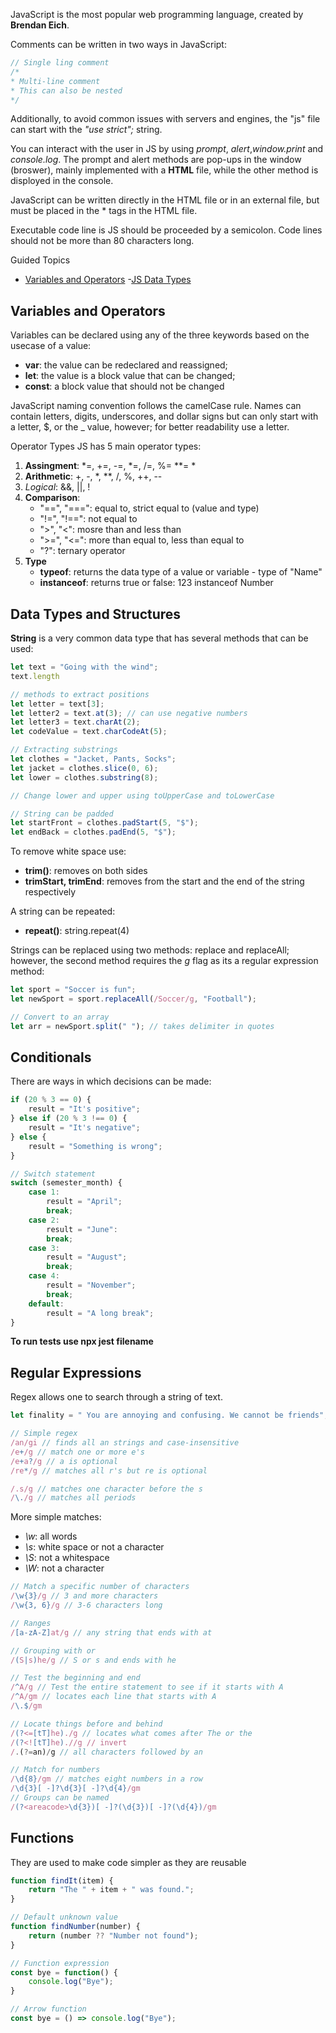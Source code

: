 JavaScript is the most popular web programming language, created by **Brendan Eich**.

Comments can be written in two ways in JavaScript:
```js
// Single ling comment
/*
* Multi-line comment
* This can also be nested
*/
```
Additionally, to avoid common issues with servers and engines, the "js" file can start with the *"use strict";* string. 

You can interact with the user in JS by using *prompt*, *alert*,*window.print* and *console.log*. The prompt and alert methods are pop-ups in the window (broswer), mainly implemented with a **HTML** file, while the other method is disployed in the console.

JavaScript can be written directly in the HTML file or in an external file, but must be placed in the *<script></script> tags in the HTML file. 

Executable code line is JS should be proceeded by a semicolon. Code lines should not be more than 80 characters long. 

Guided Topics
- [Variables and Operators](#variables-and-operators)
-[JS Data Types](#data-types-and-structures)

## Variables and Operators
Variables can be declared using any of the three keywords based on the usecase of a value:
- **var**: the value can be redeclared and reassigned;
- **let**: the value is a block value that can be changed;
- **const**: a block value that should not be changed

JavaScript naming convention follows the camelCase rule. Names can contain letters, digits, underscores, and dollar signs but can only start with a letter, $, or the _ value, however; for better readability use a letter.

Operator Types
JS has 5 main operator types:
1. **Assingment**: *=, +=, -=, *=, /=, %= **= *
2. **Arithmetic**: +, -, *, **, /, %, ++, --
3. *Logical*: &&, ||, !
4. **Comparison**:
    - "==", "===": equal to, strict equal to (value and type)
    - "!=", "!==": not equal to
    - ">", "<": mosre than and less than
    - ">=", "<=": more than equal to, less than equal to
    - "?": ternary operator
5. **Type**
    - **typeof**: returns the data type of a value or variable - type of "Name"
    - **instanceof**: returns true or false: 123 instanceof Number

## Data Types and Structures
**String** is a very common data type that has several methods that can be used:
```js
let text = "Going with the wind";
text.length

// methods to extract positions
let letter = text[3];
let letter2 = text.at(3); // can use negative numbers
let letter3 = text.charAt(2);
let codeValue = text.charCodeAt(5); 

// Extracting substrings
let clothes = "Jacket, Pants, Socks";
let jacket = clothes.slice(0, 6);
let lower = clothes.substring(8);

// Change lower and upper using toUpperCase and toLowerCase

// String can be padded
let startFront = clothes.padStart(5, "$");
let endBack = clothes.padEnd(5, "$");
```
To remove white space use:
- **trim()**: removes on both sides
- **trimStart, trimEnd**: removes from the start and the end of the string respectively

A string can be repeated:
- **repeat()**: string.repeat(4)

Strings can be replaced using two methods: replace and replaceAll; however, the second method requires the *g* flag as its a regular expression method:
```js
let sport = "Soccer is fun";
let newSport = sport.replaceAll(/Soccer/g, "Football");

// Convert to an array
let arr = newSport.split(" "); // takes delimiter in quotes
```

## Conditionals
There are ways in which decisions can be made:
```js
if (20 % 3 == 0) {
    result = "It's positive";
} else if (20 % 3 !== 0) {
    result = "It's negative";
} else {
    result = "Something is wrong";
}

// Switch statement
switch (semester_month) {
    case 1:
        result = "April";
        break;
    case 2:
        result = "June":
        break;
    case 3:
        result = "August";
        break;
    case 4:
        result = "November";
        break;
    default:
        result = "A long break";
}
```
**To run tests use npx jest filename**

## Regular Expressions
Regex allows one to search through a string of text.
```js
let finality = " You are annoying and confusing. We cannot be friends";

// Simple regex
/an/gi // finds all an strings and case-insensitive
/e+/g // match one or more e's
/e+a?/g // a is optional
/re*/g // matches all r's but re is optional

/.s/g // matches one character before the s
/\./g // matches all periods
```
More simple matches:
- *\w*: all words
- *\s*: white space or not a character
- *\S*: not a whitespace
- *\W*: not a character

```js
// Match a specific number of characters
/\w{3}/g // 3 and more characters
/\w{3, 6}/g // 3-6 characters long

// Ranges
/[a-zA-Z]at/g // any string that ends with at

// Grouping with or
/(S|s)he/g // S or s and ends with he

// Test the beginning and end
/^A/g // Test the entire statement to see if it starts with A
/^A/gm // locates each line that starts with A
/\.$/gm 

// Locate things before and behind
/(?<=[tT]he)./g // locates what comes after The or the
/(?<![tT]he).//g // invert
/.(?=an)/g // all characters followed by an

// Match for numbers
/\d{8}/gm // matches eight numbers in a row
/\d{3}[ -]?\d{3}[ -]?\d{4}/gm
// Groups can be named
/(?<areacode>\d{3})[ -]?(\d{3})[ -]?(\d{4})/gm
```

## Functions
They are used to make code simpler as they are reusable
```js
function findIt(item) {
    return "The " + item + " was found.";
}

// Default unknown value
function findNumber(number) {
    return (number ?? "Number not found");
}

// Function expression
const bye = function() {
    console.log("Bye");
}

// Arrow function
const bye = () => console.log("Bye");
```